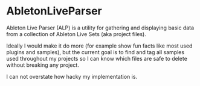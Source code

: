 # AbletonLiveParser

Ableton Live Parser (ALP) is a utility for gathering and displaying basic data from a collection of Ableton Live Sets (aka project files).

Ideally I would make it do more (for example show fun facts like most used plugins and samples), but the current goal is to find and tag all samples used throughout my projects so I can know which files are safe to delete without breaking any project.

I can not overstate how hacky my implementation is.
